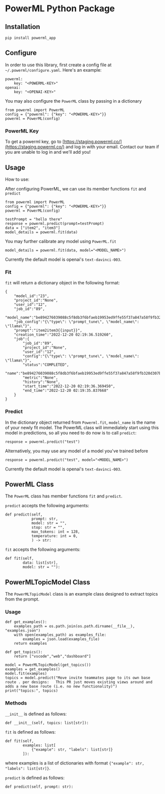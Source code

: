 # PowerML Python Package

## Installation

    pip install powerml_app

## Configure
In order to use this library, first create a config file at `~/.powerml/configure.yaml`. Here's an example:

    powerml:
        key: "<POWERML-KEY>"
    openai:
        key: "<OPENAI-KEY>"

You may also configure the `PowerML` class by passing in a dictionary 

    from powerml import PowerML
    config = {"powerml": {"key": "<POWERML-KEY>"}}
    powerml = PowerML(config)

### PowerML Key
To get a powerml key, go to [https://staging.powerml.co/](https://staging.powerml.co/) and log in with your email. Contact our team if you are unable to log in and we'll add you!

## Usage

How to use:

After configuring PowerML, we can use its member functions `fit` and `predict`

    from powerml import PowerML
    config = {"powerml": {"key": "<POWERML-KEY>"}}
    powerml = PowerML(config)

    testPrompt = "hello there"
    response = powerml.predict(prompt=testPrompt)
    data = ["item2", "item3"]
    model_details = powerml.fit(data)

You may further calibrate any model using `PowerML.fit`

    model_details = powerml.fit(data, model="<MODEL_NAME>")

Currently the default model is openai's `text-davinci-003`. 

### Fit

`fit` will return a dictionary object in the following format:

    {
        "model_id":"23",
        "project_id":"None",
        "user_id":"12",
        "job_id":"89",
        "model_name":"be894276039088c5f8db3f6bfaeb19953ed9ffe55f37a847a58f9fb320d307bc",
        "job_config":"{\"type\": \"prompt_tune\", \"model_name\": \"llama\"}",
        "prompt":"item2item3{{input}}",
        "creation_time":"2022-12-20 02:19:36.519260",
        "job":{
            "job_id":"89",
            "project_id":"None",
            "user_id":"12",
            "config":"{\"type\": \"prompt_tune\", \"model_name\": \"llama\"}",
            "status":"COMPLETED",
            "name":"be894276039088c5f8db3f6bfaeb19953ed9ffe55f37a847a58f9fb320d307bc",
            "metric":"None",
            "history":"None",
            "start_time":"2022-12-20 02:19:36.369450",
            "end_time":"2022-12-20 02:19:35.837668"
        }
    }

### Predict

In the dictionary object returned from `Powerml.fit`, `model_name` is the name of your newly fit model. The PowerML class will immediately start using this model in predictions, so all you need to do now is to call `predict`:

    response = powerml.predict("test")

Alternatively, you may use any model of a model you've trained before

    response = powerml.predict("test", model="<MODEL_NAME>")

Currently the default model is openai's `text-davinci-003`.

## PowerML Class

The `PowerML` class has member functions `fit` and `predict`.

`predict` accepts the following arguments:

    def predict(self,
                prompt: str,
                model: str = "",
                stop: str = "",
                max_tokens: int = 128,
                temperature: int = 0,
                ) -> str:

`fit` accepts the following arguments:

    def fit(self,
            data: list[str],
            model: str = ""):

## PowerMLTopicModel Class

The `PowerMLTopicModel` class is an example class designed to extract topics from the prompt.

### Usage

    def get_examples():
        examples_path = os.path.join(os.path.dirname(__file__), "examples.json")
        with open(examples_path) as examples_file:
            examples = json.load(examples_file)
        return examples

    def get_topics():
        return ["vscode","web","dashboard"]
    
    model = PowerMLTopicModel(get_topics())
    examples = get_examples()
    model.fit(examples)
    topics = model.predict("Move invite teammates page to its own base route . per designs:   This PR just moves existing views around and adds a new base route (i.e. no new functionality)")
    print("topics:", topics)

### Methods

`__init__` is defined as follows:

    def __init__(self, topics: list[str]):

`fit` is defined as follows:

    def fit(self, 
            examples: list[
                {"example": str, "labels": list[str]}
            ]):

where examples is a list of dictionaries with format `{"example": str, "labels": list[str]}`.

`predict` is defined as follows:

    def predict(self, prompt: str):



